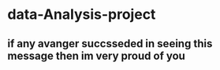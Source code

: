 # data-Analysis-project
## if any avanger succsseded in seeing this message then im very proud of you
